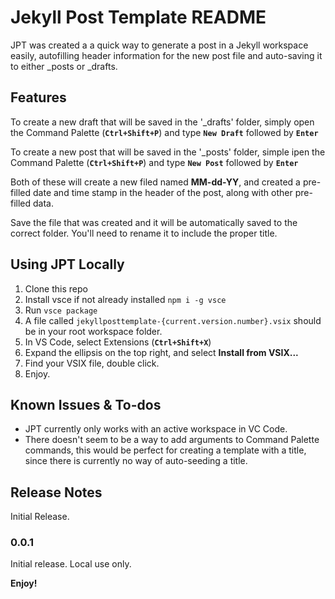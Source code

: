 # Jekyll Post Template README

JPT was created a a quick way to generate a post in a Jekyll workspace easily, autofilling header information for the new post file and auto-saving it to either _posts or _drafts. 

## Features

To create a new draft that will be saved in the '_drafts' folder, simply open the Command Palette (**`Ctrl+Shift+P`**) and type **`New Draft`** followed by **`Enter`**

To create a new post that will be saved in the '_posts' folder, simple ipen the Command Palette (**`Ctrl+Shift+P`**) and type **`New Post`** followed by **`Enter`**

Both of these will create a new filed named **MM-dd-YY**, and created a pre-filled date and time stamp in the header of the post, along with other pre-filled data.

Save the file that was created and it will be automatically saved to the correct folder. You'll need to rename it to include the proper title.

## Using JPT Locally

1. Clone this repo
2. Install vsce if not already installed `npm i -g vsce`
3. Run `vsce package`
4. A file called `jekyllposttemplate-{current.version.number}.vsix` should be in  your root workspace folder.
5. In VS Code, select Extensions (**`Ctrl+Shift+X`**)
6. Expand the ellipsis on the top right, and select **Install from VSIX...**
7. Find your VSIX file, double click.
8. Enjoy.

## Known Issues & To-dos

- JPT currently only works with an active workspace in VC Code.
- There doesn't seem to be a way to add arguments to Command Palette commands, this would be perfect for creating a template with a title, since there is currently no way of auto-seeding a title.

## Release Notes

Initial Release.

### 0.0.1

Initial release. Local use only.

**Enjoy!**
